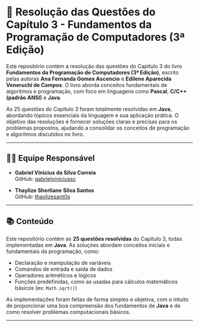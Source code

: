 # 📘 Resolução das Questões do Capítulo 3 - Fundamentos da Programação de Computadores (3ª Edição)

Este repositório contém a resolução das questões do Capítulo 3 do livro **Fundamentos da Programação de Computadores (3ª Edição)**, escrito pelas autoras **Ana Fernanda Gomes Ascencio** e **Edilene Aparecida Veneruchi de Campos**. O livro aborda conceitos fundamentais de algoritmos e programação, com foco em linguagens como **Pascal**, **C/C++ (padrão ANSI)** e **Java**.

As 25 questões do Capítulo 3 foram totalmente resolvidas em **Java**, abordando tópicos essenciais da linguagem e sua aplicação prática. O objetivo das resoluções é fornecer soluções claras e precisas para os problemas propostos, ajudando a consolidar os conceitos de programação e algoritmos discutidos no livro.

---

## 👩‍💻 Equipe Responsável

- **Gabriel Vinicius da Silva Correia**  
  GitHub: [gabrielviniciussc](https://github.com/gabrielviniciussc)

- **Thaylize Sherliane Silva Santos**  
  GitHub: [thaylizesant0s](https://github.com/thaylizesant0s)

---

## 📚 Conteúdo

Este repositório contém as **25 questões resolvidas** do Capítulo 3, todas implementadas em **Java**. As soluções abordam conceitos iniciais e fundamentais da programação, como:

- Declaração e manipulação de variáveis
- Comandos de entrada e saída de dados
- Operadores aritméticos e lógicos
- Funções predefinidas, como as usadas para cálculos matemáticos básicos (ex: `Math.sqrt()`)

As implementações foram feitas de forma simples e objetiva, com o intuito de proporcionar uma boa compreensão dos fundamentos de **Java** e de como resolver problemas computacionais básicos.

---
